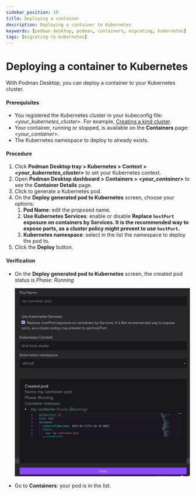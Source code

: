 ```yaml
---
sidebar_position: 10
title: Deploying a container
description: Deploying a container to Kubernetes 
keywords: [podman desktop, podman, containers, migrating, kubernetes]
tags: [migrating-to-kubernetes]
---
```


# Deploying a container to Kubernetes

With Podman Desktop, you can deploy a container to your Kubernetes cluster.

#### Prerequisites

* You registered the Kubernetes cluster in your kubeconfig file: *<your_kubernetes_cluster>*. For example, [Creating a kind cluster](kind/creating-a-kind-cluster.md).
* Your container, running or stopped, is available on the **Containers** page: *<your_container>*.
* The Kubernetes namespace to deploy to already exists.

#### Procedure

1. Click **Podman Desktop tray > Kubernetes > Context > *<your_kubernetes_cluster>*** to set your Kubernetes context.
1. Open **Podman Desktop dashboard > Containers > *<your_container>*** to see the **Container Details** page.
1. Click <icon icon="fa-solid fa-rocket" size="lg" /> to generate a Kubernetes pod.
1. On the **Deploy generated pod to Kubernetes** screen, choose your options:
   1. **Pod Name**: edit the proposed name.
   1. **Use Kubernetes Services**: enable or disable **Replace `hostPort` exposure on containers by Services. It is the recommended way to expose ports, as a cluster policy might prevent to use `hostPort`.**
   1. **Kubernetes namespace**: select in the list the namespace to deploy the pod to.
1. Click the **<icon icon="fa-solid fa-rocket" size="lg" /> Deploy** button.

#### Verification

* On the **Deploy generated pod to Kubernetes** screen, the created pod status is *Phase: Running*

  ![](img/deploying-a-container.png)

* Go to **Containers**: your pod is in the list.
